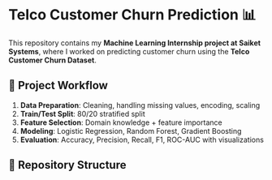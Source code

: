 # Telco Customer Churn Prediction 📊

This repository contains my **Machine Learning Internship project at Saiket Systems**, where I worked on predicting customer churn using the **Telco Customer Churn Dataset**.

## 🚀 Project Workflow
1. **Data Preparation**: Cleaning, handling missing values, encoding, scaling
2. **Train/Test Split**: 80/20 stratified split
3. **Feature Selection**: Domain knowledge + feature importance
4. **Modeling**: Logistic Regression, Random Forest, Gradient Boosting
5. **Evaluation**: Accuracy, Precision, Recall, F1, ROC-AUC with visualizations

## 📂 Repository Structure
